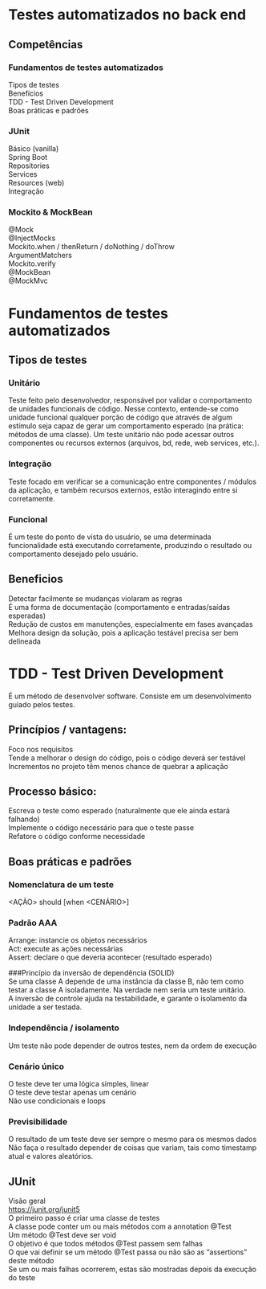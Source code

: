 # Testes automatizados no back end<br>

## Competências<br>
### Fundamentos de testes automatizados<br>
Tipos de testes<br>
Benefícios<br>
TDD - Test Driven Development<br>
Boas práticas e padrões<br>
### JUnit<br>
Básico (vanilla)<br>
Spring Boot<br>
Repositories<br>
Services<br>
Resources (web)<br>
Integração<br>

### Mockito & MockBean<br>
@Mock<br>
@InjectMocks<br>
Mockito.when / thenReturn / doNothing / doThrow<br>
ArgumentMatchers<br>
Mockito.verify<br>
@MockBean<br>
@MockMvc<br>

# Fundamentos de testes automatizados<br>
## Tipos de testes<br>
### Unitário<br>
Teste feito pelo desenvolvedor, responsável por validar o comportamento de unidades funcionais de código. Nesse contexto, entende-se como unidade funcional qualquer porção de código que através de algum estímulo seja capaz de gerar um comportamento esperado (na prática: métodos de uma classe). Um teste unitário não pode acessar outros componentes ou recursos externos (arquivos, bd, rede, web services, etc.).<br>
### Integração<br>
Teste focado em verificar se a comunicação entre componentes / módulos da aplicação, e também recursos externos, estão interagindo entre si corretamente.<br>
### Funcional<br>
É um teste do ponto de vista do usuário, se uma determinada funcionalidade está executando corretamente, produzindo o resultado ou comportamento desejado pelo usuário.<br>

## Beneficios<br>
Detectar facilmente se mudanças violaram as regras<br>
É uma forma de documentação (comportamento e entradas/saídas esperadas)<br>
Redução de custos em manutenções, especialmente em fases avançadas<br>
Melhora design da solução, pois a aplicação testável precisa ser bem delineada<br>

# TDD - Test Driven Development<br>
É um método de desenvolver software. Consiste em um desenvolvimento guiado pelos testes.<br>

## Princípios / vantagens:<br>
Foco nos requisitos<br>
Tende a melhorar o design do código, pois o código deverá ser testável<br>
Incrementos no projeto têm menos chance de quebrar a aplicação<br>

## Processo básico:<br>
Escreva o teste como esperado (naturalmente que ele ainda estará falhando)<br>
Implemente o código necessário para que o teste passe<br>
Refatore o código conforme necessidade<br>

## Boas práticas e padrões<br>
### Nomenclatura de um teste<br>
<AÇÃO> should <EFEITO> [when <CENÁRIO>]<br>

### Padrão AAA<br>
Arrange: instancie os objetos necessários<br>
Act: execute as ações necessárias<br>
Assert: declare o que deveria acontecer (resultado esperado)<br>

###Princípio da inversão de dependência (SOLID)<br>
Se uma classe A depende de uma instância da classe B, não tem como testar a classe A isoladamente. Na verdade nem seria um teste unitário.<br>
A inversão de controle ajuda na testabilidade, e garante o isolamento da unidade a ser testada.<br>

### Independência / isolamento<br>
Um teste não pode depender de outros testes, nem da ordem de execução<br>

### Cenário único<br>
O teste deve ter uma lógica simples, linear<br>
O teste deve testar apenas um cenário<br>
Não use condicionais e loops<br>

### Previsibilidade<br>
O resultado de um teste deve ser sempre o mesmo para os mesmos dados<br>
Não faça o resultado depender de coisas que variam, tais como timestamp atual e valores aleatórios.<br>


## JUnit <br>
Visão geral<br>
https://junit.org/junit5<br>
O primeiro passo é criar uma classe de testes<br>
A classe pode conter um ou mais métodos com a annotation @Test<br>
Um método @Test deve ser void<br>
O objetivo é que todos métodos @Test passem sem falhas<br>
O que vai definir se um método @Test passa ou não são as “assertions” deste método<br>
Se um ou mais falhas ocorrerem, estas são mostradas depois da execução do teste<br>
